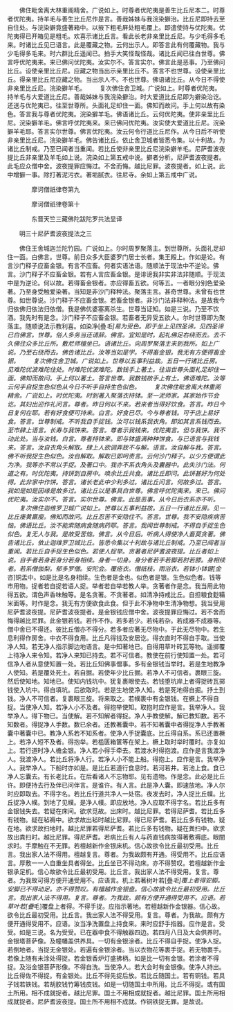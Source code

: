 <!-- { "loadSidebar": true } -->
　　佛住毗舍离大林重阁精舍。广说如上。时尊者优陀夷是善生比丘尼本二。时尊者优陀夷。持羊毛与善生比丘尼作是言。善哉姊妹与我浣染擗治。比丘尼即持去至自住处。与浣染擗竟盛著箱中。以掖下粗毛屏处粗毛覆上。即遣使持与优陀夷。优陀夷得已开箱见是粗毛。欢喜示诸比丘言。看此长老非亲里比丘尼。与少毛得多毛来。时诸比丘见已语言。此是覆藏之物。云何出示人。即答言此有何覆藏物。我与少毛得多毛来。时六群比丘遥闻已。拍手大笑怪哉怪哉。诸比丘闻已往白世尊。佛言呼优陀夷来。来已佛问优陀夷。汝实尔不。答言实尔。佛言此是恶事。乃至佛问比丘。设使亲里比丘尼。应藏之物当出示亲里比丘不。答言不也世尊。设使亲里比丘。得亲里比丘尼应藏之物。当出示人不。不也世尊。佛语诸比丘。从今日不得使非亲里比丘尼。浣染擗羊毛。
　　复次佛住舍卫城。广说如上。时尊者优陀夷。持羊毛与大爱道比丘尼。善哉姊妹与我浣染擗治。时大爱道比丘尼即为擗染治讫。还送与优陀夷已。往至世尊所。头面礼足却住一面。佛知而故问。手上何以故有染色。答言我与尊者优陀夷。浣染擗羊毛。佛语诸比丘。云何优陀夷。使非亲里比丘尼。浣染擗羊毛。佛言呼优陀夷来。来已佛问优陀夷。汝实使大爱道比丘尼。浣染擗羊毛耶。答言实尔世尊。佛言优陀夷。汝云何令行道比丘尼作。从今日后不听使非亲里比丘尼。浣染擗羊毛。佛告诸比丘。依止舍卫城者皆悉令集。以十利故。为诸比丘制戒。乃至已闻者当重闻。若比丘使非亲里比丘尼浣染擗羊毛。尼萨耆波夜提比丘非亲里及羊毛如上说。浣染如上第五戒中说。擗者分析。尼萨耆波夜提者。此毛应众僧中舍。波夜提罪应悔过。不舍而悔。越比尼罪。波夜提者。如上说。此中增擗一事。除打著泥污衣。著垢腻衣。往尼寺。余如上第五戒中广说。

　　　　摩诃僧祇律卷第九



　　　　摩诃僧祇律卷第十

　　　　东晋天竺三藏佛陀跋陀罗共法显译

　　明三十尼萨耆波夜提法之三

　　佛住王舍城迦兰陀竹园。广说如上。尔时周罗聚落主。到世尊所。头面礼足却住一面。白佛言。世尊。前日众多大臣婆罗门居士长者。集王殿上。作如是论。有言沙门释子应畜金银。有言不应畜。何者实语法语。随顺法于现法中不逆论。佛言。沙门释子不应畜金银。若有人言应畜金银。是诽谤我非实非法非随顺。于现法中是为逆论。何以故。若得畜金银者。亦应得畜五欲。何等五。一者眼分别色爱染著。乃至身受触爱染著。当知是非沙门释种法。聚落主言。甚奇世尊。未曾有也世尊。如世尊说。沙门释子不应畜金银。若畜金银者。非沙门法非释种法。是故我今归依佛归依法归依僧。我是佛优婆塞离杀生。世尊当证知。如是三说。乃至不饮酒。我先时有是念。沙门释子不应畜金银。若畜者无异受五欲人。尔时世尊即为聚落主。随顺说法示教利喜。如染净[疊*毛]易为受色。即于坐上见四圣谛。见四圣谛已白佛言。世尊。俗人多务当还请辞。佛言。宜知是时。起礼佛足右绕而去。去不久佛往众多比丘所。敷尼师檀坐已。语诸比丘。向周罗聚落主来到我所。如上广说。乃至右绕而去。佛告诸比丘。汝等当如是学。不得畜金银。我无有方便得畜金银。
　　复次佛住舍卫城。广说如上。世尊以五事利益故。五日一行诸比丘房。见难陀优波难陀住处。时难陀优波难陀。数钱手上著土。往诣世尊头面礼足却住一面。佛知而故问。手上何以著土。答言世尊。我数钱故手上有土。佛语难陀。汝等云何手自捉生色似色从今日不听手自持生色似色。
　　复次佛住毗舍离大林重阁精舍。广说如上。时优陀夷。时到著入聚落衣持钵。至一泥师家。其家始作节会讫。其妇出迎作礼问言。尊者。昨日何以不来。若来者当得好饮食。答言。昨日今日复何在耶。若有好食便可持来。白言。好食已尽。今与尊者钱。可于店上易好食。答言。世尊制戒。不听我自手捉钱。汝可以钱系我衣角。即如其言系钱而去。至市肆上语言。长寿与我饼来。答言。尊者示我钱来。优陀夷言。但与我饼。我不动此处。当与汝钱。白言。尊者持钵来。即与钵盛满种种饼食。与已语言与我钱来。答言。汝自衣角头解取。肆上人欲调弄故不与解。语言。汝自解与我。答言。佛不听我捉生色似色。汝自解取。解取已即呵责言。云何沙门释子。以少方便谓此为净。我等亦不常以手捉。及著口中。我亦不系衣角头及囊器中。此失沙门法。何道之有。时优陀夷。持饼到自房中。唤余比丘共食。诸比丘即问。此饼甚好为何处得。此非家中作饼。答言。诸长老此中少利多过。诸比丘问言。何故多过。答言。我如是如是因缘是故多过。诸比丘以是事具白世尊。佛言呼优陀夷来。来已。佛问优陀夷。汝实尔不。答言。实尔世尊。佛言。此是恶事。从今日后衣系亦不听。
　　复次佛住迦维罗卫城广说如上。世尊以五事利益故。五日一行诸比丘房。见一比丘痿黄羸瘦。佛知而故问。比丘忍苦不安隐住不。答言。世尊。我不安隐疾病苦恼。佛语比丘。汝不能索随病食随病药耶。答言。我闻世尊制戒。不得自手捉生色似色。复无人与我。是故受苦恼。佛言。从今日后。听病人得使净人畜莫贪著。佛告诸比丘。依止迦维罗卫城比丘。皆悉令集以十利故与诸比丘制戒。乃至已闻者当重闻。若比丘自手捉生色似色。若使人捉举。贪著者尼萨耆波夜提。比丘者如上说。自手者若身若身分若身相续。身者一切身。身分者若手若脚若肘若膝。身相续者。若系僧伽梨。郁多罗僧。安陀会。覆疮衣。僧祇枝。雨浴衣。若钵小钵键[金*咨]铜盂中。如是比是名身相续。生色者是金也。似色者是银。生色似色者。钱等市用物。捉者若自捉若语人捉。举者若自举若教人举。贪著者作是念。我当用此物得五欲。谓色声香味触等。是名贪著。不贪著者。如清净持戒比丘。自担粮食麨糒米面等。时作是念。我无有方便欲食此食。但于此不净物中生清净物想。我当受用尼萨耆波夜提。尼萨耆波夜提者。是金银钱应僧中舍。波夜提罪应悔过。若不舍而悔得越比尼罪。此金银若钱。若作不作。若多若少。若纯若杂。若成器不成器等。僧中舍已不得还。彼比丘僧亦不得分。若多者应著无尽物中。于此无尽物中。若生息利得作房舍。中衣不得食用。比丘凡得钱及安居讫。得衣直时不得自手取。当使净人知。若无净人指示脚边地语言。是中知著地已。自得用草叶砖瓦等物。遥掷覆上待净人来令知。若净人来知已持去。若不可信者。教使在前行使知置一处。若可信净人者从意使知置一处。若比丘知佛事僧事。多有金银钱当举时。若是生地教净人使知。若是覆处死土。若自掘。若使年少比丘掘。若净人不可信者。裹眼三旋。然后使知地。知地已。使知内钱坑中。犹复裹眼使去。若钱堕坑岸上者得捉砖瓦掷钱使入坑中。得自填坑。后欲取时。若是生地使净人知。若是死地得自掘。抒土到钱。净人不可信者。复裹眼三旋。将来取之。若幞裹中有金银钱。在橛上不得自捉。当使净人知。若净人小不及者。得抱举使知。取抱时应作是言。我举净人。我举净人。得下物已。当使解。若不知解者得捉。净人手教使解。解已教知数。若不知数者。得捉净人手数。数已余者。还教著囊中。若不知著囊中者得捉净人手教著囊中著囊中已。教净人系若不知系者。使净人手捉囊底。比丘得自系。系已还置橛上。若净人短不及者。得抱举。若槛匮箱箧等在架上。橛上取时举时覆时。亦复如上。若行道时净人檐金银。净人若小得手牵去。若渡水时得抱渡。应作是言我渡净人。我渡净人。若比丘将净人行。若净人小不能上船。得抱上。应作是言。我举净人。我举净人。下船时亦如是。是比丘若道行食息时。若河若井。若池上食。食已净人忘囊去。有长老比丘。在后看诸人不忘物耶。见有遗物。作是念。此必是比丘许。即便持去行及伴已问伴言。是谁许。有人言。此是净人囊。即速放地。净人尔时应即取去。不得字名。若比丘行道共净人一处宿。夜发去时。净人捉比丘幞。比丘捉净人幞。到地了见幞。是净人幞。即应放地。净人应取不得字名。若比丘多有金银钱失去。若疑在床间。欲求觅故。出床时。越比尼罪。若得尼萨耆。若比丘多有钱物。疑在毡褥中。欲求故出毡时越比尼罪。得已尼萨耆。若比丘多有钱物。疑在地。欲求故扫地时。越比尼罪若得尼萨耆。若比丘多有钱物。疑在粪扫中。欲求故出粪扫时。越比尼罪。得尼萨耆。若病比丘有人与药直钱病故得著敷褥底。眼闇求时。手摩触在不无罪。若檀越新作金银床机。信心故欲令比丘最初受用。比丘言。我出家人法不得用。檀越复言。尊者。为我故颇有开通。得受用不。比丘应语言。厚敷一一人自重坐具者得坐。比丘坐已不得动床。亦不得赞叹。若檀越新作金银承足机。信心故欲令比丘最初受用。比丘言。我出家人法不得受用。复言。尊者。为我故可得方便开通受用不。应语言。机上若著树叶若[疊*毛]覆上者得安脚。安脚已不得动足。亦不得赞叹。有檀越作金银盘。信心故欲令比丘最初受用。比丘言。我出家人法不得用。复言。尊者。为我故。颇有方便开通得受用不。应语。若草叶若[疊*毛]覆盘上者得。不得手捉。应指示著地。若檀越新作金银器。信心故。欲令比丘最初受用。比丘言。我出家人法不得受用。复言。尊者。为我故。颇有方便开通得受用不。应语。汝当净洗置盘上持食来。来时应舒手指器。应作是言。受受。如是三说。名为受受。已在器中食不得触器四边。若四月八日及大会供养时。金银塔菩萨像。及幢幡盖供养具。一切有金银涂者。比丘不得自手捉。使净人捉。若倒地者。当捉无金银处。若遍有金银涂者。当以衣物花等裹手捉。若无物裹手。若像上随有未涂处得捉。若金银香炉灯盛拂柄。如是比一切有金银。若涂者不得捉。及浴金银菩萨形像。不得自洗。当使净人。若大会时有金银像。使净人持出。比丘得佐不得捉。有金银处。比丘不得先捉后放。若比丘随国土。若有铜钱。若具子钱若铁钱。若胡胶钱竹筹钱皮钱。如是一切随国土中所用。比丘不得捉。或有国土所用。相不成就捉者。越比尼罪。国土不用相成就捉者。越比尼罪。国土所用相成就捉者。尼萨耆波夜提。国土所不用相不成就。作铜铁捉无罪。是故说。
